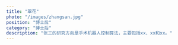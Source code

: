 ```yaml
---
title: "翠花"
photo: "/images/zhangsan.jpg"
position: "博士后"
category: "博士后"
description: "张三的研究方向是手术机器人控制算法，主要包括xx、xx和xx。"
---
```

